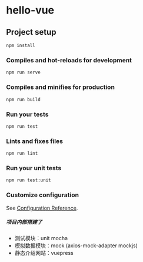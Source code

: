 # hello-vue

## Project setup
```
npm install
```

### Compiles and hot-reloads for development
```
npm run serve
```

### Compiles and minifies for production
```
npm run build
```

### Run your tests
```
npm run test
```

### Lints and fixes files
```
npm run lint
```

### Run your unit tests
```
npm run test:unit
```

### Customize configuration
See [Configuration Reference](https://cli.vuejs.org/config/).
##### 项目内部搭建了
- 测试模块：unit mocha
- 模拟数据模块：mock (axios-mock-adapter mockjs)
- 静态介绍网站：vuepress
